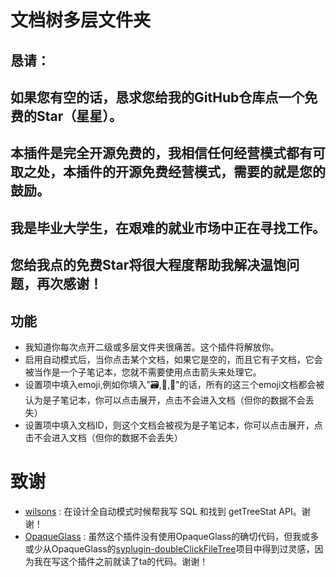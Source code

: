# 文档树多层文件夹
## 恳请：
## 如果您有空的话，恳求您给我的GitHub仓库点一个**免费**的Star（星星）。
## 本插件是完全开源免费的，我相信任何经营模式都有可取之处，本插件的开源免费经营模式，需要的就是您的鼓励。
## 我是毕业大学生，在艰难的就业市场中正在寻找工作。
## 您给我点的免费Star将很大程度帮助我解决温饱问题，再次感谢！
## 
## 功能
 - 我知道你每次点开二级或多层文件夹很痛苦。这个插件将解放你。
 - 启用自动模式后，当你点击某个文档，如果它是空的，而且它有子文档，它会被当作是一个子笔记本，您就不需要使用点击箭头来处理它。
 - 设置项中填入emoji,例如你填入"🗃️,📂,📁"的话，所有的这三个emoji文档都会被认为是子笔记本，你可以点击展开，点击不会进入文档（但你的数据不会丢失）
 - 设置项中填入文档ID，则这个文档会被视为是子笔记本，你可以点击展开，点击不会进入文档（但你的数据不会丢失）

# 致谢
- [wilsons](https://ld246.com/member/wilsons) : 在设计全自动模式时候帮我写 SQL 和找到 getTreeStat API。谢谢！
- [OpaqueGlass](https://github.com/OpaqueGlass) : 虽然这个插件没有使用OpaqueGlass的确切代码，但我或多或少从OpaqueGlass的[syplugin-doubleClickFileTree](https://github.com/OpaqueGlass/syplugin-doubleClickFileTree)项目中得到过灵感，因为我在写这个插件之前就读了ta的代码。谢谢！